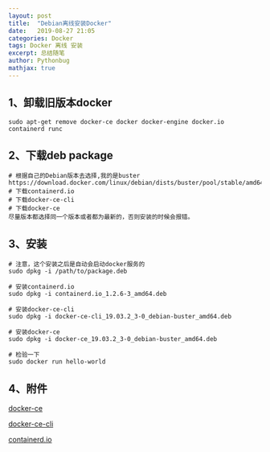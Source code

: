 ```yaml
---
layout: post
title:  "Debian离线安装Docker"
date:   2019-08-27 21:05
categories: Docker
tags: Docker 离线 安装
excerpt: 总结随笔
author: Pythonbug
mathjax: true
---
```


## 1、卸载旧版本docker                                                               
```
sudo apt-get remove docker-ce docker docker-engine docker.io containerd runc
```

## 2、下载deb package
```
# 根据自己的Debian版本去选择,我的是buster
https://download.docker.com/linux/debian/dists/buster/pool/stable/amd64/
# 下载containerd.io
# 下载docker-ce-cli
# 下载docker-ce
尽量版本都选择同一个版本或者都为最新的，否则安装的时候会报错。
```

## 3、安装
```
# 注意，这个安装之后是自动会启动docker服务的
sudo dpkg -i /path/to/package.deb

# 安装containerd.io
sudo dpkg -i containerd.io_1.2.6-3_amd64.deb

# 安装docker-ce-cli
sudo dpkg -i docker-ce-cli_19.03.2_3-0_debian-buster_amd64.deb

# 安装docker-ce
sudo dpkg -i docker-ce_19.03.2_3-0_debian-buster_amd64.deb

# 检验一下
sudo docker run hello-world
```

## 4、附件
[docker-ce](https://download.docker.com/linux/debian/dists/buster/pool/stable/amd64/docker-ce_18.09.9~3-0~debian-buster_amd64.deb)

[docker-ce-cli](https://download.docker.com/linux/debian/dists/buster/pool/stable/amd64/docker-ce-cli_18.09.9~3-0~debian-buster_amd64.deb)

[containerd.io](https://download.docker.com/linux/debian/dists/buster/pool/stable/amd64/containerd.io_1.2.6-3_amd64.deb)